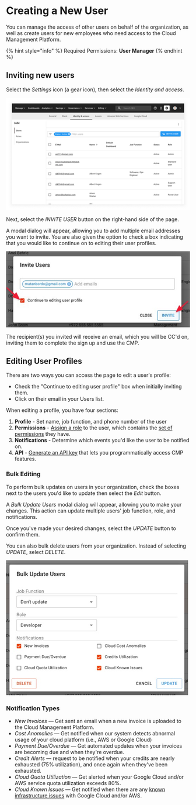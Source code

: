 # Creating a New User

You can manage the access of other users on behalf of the organization, as well as create users for new employees who need access to the Cloud Management Platform.

{% hint style="info" %}
Required Permissions: **User Manager**
{% endhint %}

## Inviting new users

Select the _Settings_ icon (a gear icon), then select the _Identity and access_.

![A screenshot showing the _Identity and access_ screen](../.gitbook/assets/iam-screen.png)

Next, select the _INVITE USER_ button on the right-hand side of the page.

A modal dialog will appear, allowing you to add multiple email addresses you want to invite. You are also given the option to check a box indicating that you would like to continue on to editing their user profiles.

![A screenshot showing the location of the _Continue to editing user profile_ checkbox and the _Invite_ button](../.gitbook/assets/inviteuser2.jpg)

The recipient(s) you invited will receive an email, which you will be CC'd on, inviting them to complete the sign up and use the CMP.

## Editing User Profiles

There are two ways you can access the page to edit a user's profile:

* Check the "Continue to editing user profile" box when initially inviting them.
* Click on their email in your Users list.

When editing a profile, you have four sections:

1. **Profile** - Set name, job function, and phone number of the user
2. **Permissions** - [Assign a role](manage-roles.md) to the user, which contains the [set of permissions](user-permissions-explained.md) they have.
3. **Notifications** - Determine which events you'd like the user to be notified on.
4. **API** - [Generate an API key](https://developer.doit-intl.com/docs/start) that lets you programmatically access CMP features.

### Bulk Editing

To perform bulk updates on users in your organization, check the boxes next to the users you'd like to update then select the _Edit_ button.

A _Bulk Update Users_ modal dialog will appear, allowing you to make your changes. This action can update multiple users' job function, role, and notifications.

Once you've made your desired changes, select the _UPDATE_ button to confirm them.

You can also bulk delete users from your organization. Instead of selecting _UPDATE_, select _DELETE_.

![A screenshot showing the _Bulk Update Users_ modal dialog](../.gitbook/assets/bulkupdate2.jpg)

### Notification Types

* _New Invoices_ — Get sent an email when a new invoice is uploaded to the Cloud Management Platform.
* _Cost Anomalies_ — Get notified when our system detects abnormal usage of your cloud platform (i.e., AWS or Google Cloud)
* _Payment Due/Overdue_ — Get automated updates when your invoices are becoming due and when they're overdue.
* _Credit Alerts_ — request to be notified when your credits are nearly exhausted (75% utilization), and once again when they've been exhausted.
* _Cloud Quota Utilization_ — Get alerted when your Google Cloud and/or AWS service quota utilization exceeds 80%.
* _Cloud Known Issues_ — Get notified when there are any [known infrastructure issues](../tickets/cloud-infrastructure-known-issues.md) with Google Cloud and/or AWS.
